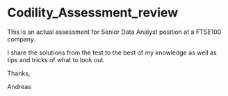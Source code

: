 ﻿# Codility_Assessment_review
 
This is an actual assessment for Senior Data Analyst position at a FTSE100 company.

I share the solutions from the test to the best of my knowledge as well as tips and tricks of what to look out.

Thanks,

Andreas
